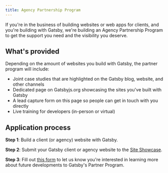 ```yaml
---
title: Agency Partnership Program
---
```


If you're in the business of building websites or web apps for clients, and you're building with Gatsby, we're building an Agency Partnership Program to get the support you need and the visibility you deserve.

## What's provided

Depending on the amount of websites you build with Gatsby, the partner program will include:

- Joint case studies that are highlighted on the Gatsby blog, website, and other channels
- Dedicated page on Gatsbyjs.org showcasing the sites you've built with Gatsby
- A lead capture form on this page so people can get in touch with you directly
- Live training for developers (in-person or virtual)

## Application process

**Step 1**: Build a client (or agency) website with Gatsby.

**Step 2**: Submit your Gatsby client or agency website to the [Site Showcase](/showcase/).

**Step 3**: Fill out [this form](/blog/2018-08-01-partner-program/#partner-application-form) to let us know you're interested in learning more about future developments to Gatsby's Partner Program.
